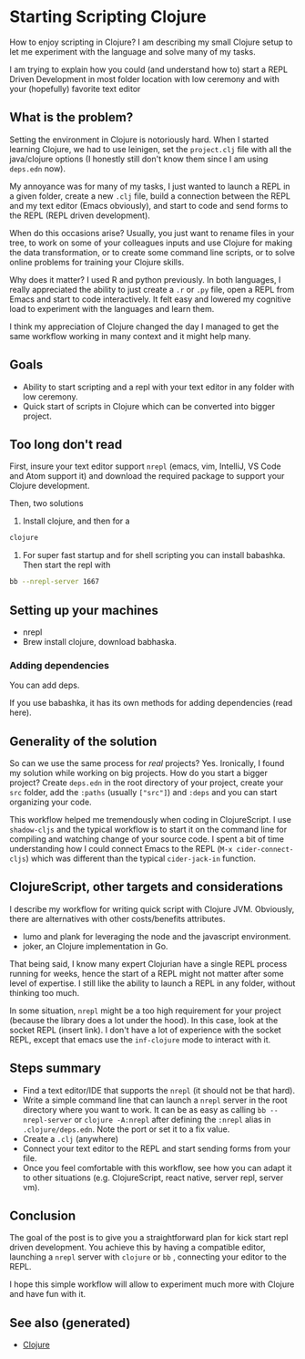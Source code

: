 # Starting Scripting Clojure

How to enjoy scripting in Clojure? I am describing my small Clojure
setup to let me experiment with the language and solve many of my tasks.

I am trying to explain how you could (and understand how to) start a
REPL Driven Development in most folder location with low ceremony and
with your (hopefully) favorite text editor

## What is the problem?

Setting the environment in Clojure is notoriously hard. When I started
learning Clojure, we had to use leinigen, set the `project.clj` file
with all the java/clojure options (I honestly still don't know them
since I am using `deps.edn` now).

My annoyance was for many of my tasks, I just wanted to launch a REPL in
a given folder, create a new `.clj` file, build a connection between the
REPL and my text editor (Emacs obviously), and start to code and send
forms to the REPL (REPL driven development).

When do this occasions arise? Usually, you just want to rename files in
your tree, to work on some of your colleagues inputs and use Clojure for
making the data transformation, or to create some command line scripts,
or to solve online problems for training your Clojure skills.

Why does it matter? I used R and python previously. In both languages, I
really appreciated the ability to just create a `.r` or `.py` file, open
a REPL from Emacs and start to code interactively. It felt easy and
lowered my cognitive load to experiment with the languages and learn
them.

I think my appreciation of Clojure changed the day I managed to get the
same workflow working in many context and it might help many.

## Goals

-   Ability to start scripting and a repl with your text editor in any
    folder with low ceremony.
-   Quick start of scripts in Clojure which can be converted into bigger
    project.

## Too long don't read

First, insure your text editor support `nrepl` (emacs, vim, IntelliJ, VS
Code and Atom support it) and download the required package to support
your Clojure development.

Then, two solutions

1.  Install clojure, and then for a

``` bash
clojure
```

1.  For super fast startup and for shell scripting you can install
    babashka. Then start the repl with

``` bash
bb --nrepl-server 1667
```

## Setting up your machines

-   nrepl
-   Brew install clojure, download babhaska.

### Adding dependencies

You can add deps.

If you use babashka, it has its own methods for adding dependencies
(read here).

## Generality of the solution

So can we use the same process for *real* projects? Yes. Ironically, I
found my solution while working on big projects. How do you start a
bigger project? Create `deps.edn` in the root directory of your project,
create your `src` folder, add the `:paths` (usually `["src"]`) and
`:deps` and you can start organizing your code.

This workflow helped me tremendously when coding in ClojureScript. I use
`shadow-cljs` and the typical workflow is to start it on the command
line for compiling and watching change of your source code. I spent a
bit of time understanding how I could connect Emacs to the REPL (`M-x
   cider-connect-cljs`) which was different than the typical
`cider-jack-in` function.

## ClojureScript, other targets and considerations

I describe my workflow for writing quick script with Clojure JVM.
Obviously, there are alternatives with other costs/benefits attributes.

-   lumo and plank for leveraging the node and the javascript
    environment.
-   joker, an Clojure implementation in Go.

That being said, I know many expert Clojurian have a single REPL process
running for weeks, hence the start of a REPL might not matter after some
level of expertise. I still like the ability to launch a REPL in any
folder, without thinking too much.

In some situation, `nrepl` might be a too high requirement for your
project (because the library does a lot under the hood). In this case,
look at the socket REPL (insert link). I don't have a lot of experience
with the socket REPL, except that emacs use the `inf-clojure` mode to
interact with it.

## Steps summary

-   Find a text editor/IDE that supports the `nrepl` (it should not be
    that hard).
-   Write a simple command line that can launch a `nrepl` server in the
    root directory where you want to work. It can be as easy as calling
    `bb
     --nrepl-server` or `clojure -A:nrepl` after defining the `:nrepl`
    alias in `.clojure/deps.edn`. Note the port or set it to a fix
    value.
-   Create a `.clj` (anywhere)
-   Connect your text editor to the REPL and start sending forms from
    your file.
-   Once you feel comfortable with this workflow, see how you can adapt
    it to other situations (e.g. ClojureScript, react native, server
    repl, server vm).

## Conclusion

The goal of the post is to give you a straightforward plan for kick
start repl driven development. You achieve this by having a compatible
editor, launching a `nrepl` server with `clojure` or `bb` , connecting
your editor to the REPL.

I hope this simple workflow will allow to experiment much more with
Clojure and have fun with it.

## See also (generated)

-   [Clojure](./../decks/clojure.md)
